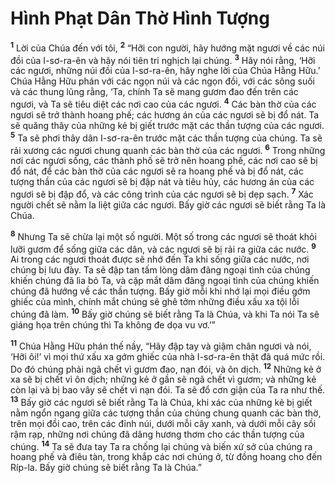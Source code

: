 # Hình Phạt Dân Thờ Hình Tượng
<sup><b>1</b></sup> Lời của Chúa đến với tôi, <sup><b>2</b></sup> “Hỡi con người, hãy hướng mặt ngươi về các núi đồi của I-sơ-ra-ên và hãy nói tiên tri nghịch lại chúng. <sup><b>3</b></sup> Hãy nói rằng, ‘Hỡi các ngươi, những núi đồi của I-sơ-ra-ên, hãy nghe lời của Chúa Hằng Hữu.’ Chúa Hằng Hữu phán với các ngọn núi và các ngọn đồi, với các sông suối và các thung lũng rằng, ‘Ta, chính Ta sẽ mang gươm đao đến trên các ngươi, và Ta sẽ tiêu diệt các nơi cao của các ngươi. <sup><b>4</b></sup> Các bàn thờ của các ngươi sẽ trở thành hoang phế; các hương án của các ngươi sẽ bị đổ nát. Ta sẽ quăng thây của những kẻ bị giết trước mặt các thần tượng của các ngươi. <sup><b>5</b></sup> Ta sẽ phơi thây dân I-sơ-ra-ên trước mặt các thần tượng của chúng. Ta sẽ rải xương các ngươi chung quanh các bàn thờ của các ngươi. <sup><b>6</b></sup> Trong những nơi các ngươi sống, các thành phố sẽ trở nên hoang phế, các nơi cao sẽ bị đổ nát, để các bàn thờ của các ngươi sẽ ra hoang phế và bị đổ nát, các tượng thần của các ngươi sẽ bị đập nát và tiêu hủy, các hương án của các ngươi sẽ bị đập đổ, và các công trình của các ngươi sẽ bị dẹp sạch. <sup><b>7</b></sup> Xác người chết sẽ nằm la liệt giữa các ngươi. Bấy giờ các ngươi sẽ biết rằng Ta là Chúa.

<sup><b>8</b></sup> Nhưng Ta sẽ chừa lại một số người. Một số trong các ngươi sẽ thoát khỏi lưỡi gươm để sống giữa các dân, và các ngươi sẽ bị rải ra giữa các nước. <sup><b>9</b></sup> Ai trong các ngươi thoát được sẽ nhớ đến Ta khi sống giữa các nước, nơi chúng bị lưu đày. Ta sẽ đập tan tấm lòng dâm đãng ngoại tình của chúng khiến chúng đã lìa bỏ Ta, và cặp mắt dâm đãng ngoại tình của chúng khiến chúng đã hướng về các thần tượng. Bấy giờ mỗi khi nhớ lại mọi điều gớm ghiếc của mình, chính mắt chúng sẽ ghê tởm những điều xấu xa tội lỗi chúng đã làm. <sup><b>10</b></sup> Bấy giờ chúng sẽ biết rằng Ta là Chúa, và khi Ta nói Ta sẽ giáng họa trên chúng thì Ta không đe dọa vu vơ.’”

<sup><b>11</b></sup> Chúa Hằng Hữu phán thế nầy, “Hãy đập tay và giậm chân ngươi và nói, ‘Hỡi ôi!’ vì mọi thứ xấu xa gớm ghiếc của nhà I-sơ-ra-ên thật đã quá mức rồi. Do đó chúng phải ngã chết vì gươm đao, nạn đói, và ôn dịch. <sup><b>12</b></sup> Những kẻ ở xa sẽ bị chết vì ôn dịch; những kẻ ở gần sẽ ngã chết vì gươm; và những kẻ còn lại và bị bao vây sẽ chết vì nạn đói. Ta sẽ đổ cơn giận của Ta ra như thế. <sup><b>13</b></sup> Bấy giờ các ngươi sẽ biết rằng Ta là Chúa, khi xác của những kẻ bị giết nằm ngổn ngang giữa các tượng thần của chúng chung quanh các bàn thờ, trên mọi đồi cao, trên các đỉnh núi, dưới mỗi cây xanh, và dưới mỗi cây sồi rậm rạp, những nơi chúng đã dâng hương thơm cho các thần tượng của chúng. <sup><b>14</b></sup> Ta sẽ đưa tay Ta ra chống lại chúng và biến xứ sở của chúng ra hoang phế và điêu tàn, trong khắp các nơi chúng ở, từ đồng hoang cho đến Ríp-la. Bấy giờ chúng sẽ biết rằng Ta là Chúa.”

